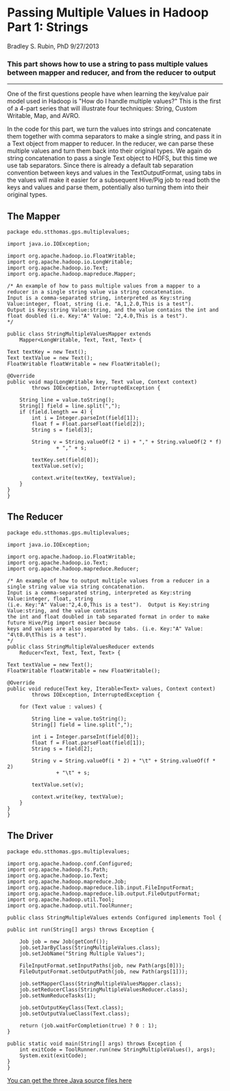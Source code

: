 # Passing Multiple Values in Hadoop Part 1: Strings

Bradley S. Rubin, PhD 9/27/2013

### This part shows how to use a string to pass multiple values between mapper and reducer, and from the reducer to output
---
One of the first questions people have when learning the key/value pair model used in Hadoop is "How do I handle multiple values?"  This is the first of a 4-part series that will illustrate four techniques: String, Custom Writable, Map, and AVRO.

In the code for this part, we turn the values into strings and concatenate them together with comma separators to make a single string, and pass it in a Text object from mapper to reducer.  In the reducer, we can parse these multiple values and turn them back into their original types. We again do string concatenation to pass a single Text object to HDFS, but this time we use tab separators.  Since there is already a default tab separation convention between keys and values in the TextOutputFormat, using tabs in the values will make it easier for a subsequent Hive/Pig job to read both the keys and values and parse them, potentially also turning them into their original types.

## The Mapper

	package edu.stthomas.gps.multiplevalues;

	import java.io.IOException;

	import org.apache.hadoop.io.FloatWritable;
	import org.apache.hadoop.io.LongWritable;
	import org.apache.hadoop.io.Text;
	import org.apache.hadoop.mapreduce.Mapper;

	/* An example of how to pass multiple values from a mapper to a reducer in a single string value via string concatenation.
	Input is a comma-separated string, interpreted as Key:string Value:integer, float, string (i.e. "A,1,2.0,This is a test").
	Output is Key:string Value:string, and the value contains the int and float doubled (i.e. Key:"A" Value: "2,4.0,This is a test").
	*/
	
	public class StringMultipleValuesMapper extends
		Mapper<LongWritable, Text, Text, Text> {

	Text textKey = new Text();
	Text textValue = new Text();
	FloatWritable floatWritable = new FloatWritable();

	@Override
	public void map(LongWritable key, Text value, Context context)
			throws IOException, InterruptedException {

		String line = value.toString();
		String[] field = line.split(",");
		if (field.length == 4) {
			int i = Integer.parseInt(field[1]);
			float f = Float.parseFloat(field[2]);
			String s = field[3];

			String v = String.valueOf(2 * i) + "," + String.valueOf(2 * f)
					+ "," + s;

			textKey.set(field[0]);
			textValue.set(v);

			context.write(textKey, textValue);
		}
	}	
	}

## The Reducer

	package edu.stthomas.gps.multiplevalues;

	import java.io.IOException;

	import org.apache.hadoop.io.FloatWritable;
	import org.apache.hadoop.io.Text;
	import org.apache.hadoop.mapreduce.Reducer;

	/* An example of how to output multiple values from a reducer in a single string value via string concatenation.
	Input is a comma-separated string, interpreted as Key:string Value:integer, float, string
	(i.e. Key:"A" Value:"2,4.0,This is a test").  Output is Key:string Value:string, and the value contains
	the int and float doubled in tab separated format in order to make future Hive/Pig import easier because
	keys and values are also separated by tabs. (i.e. Key:"A" Value: "4\t8.0\tThis is a test").
	*/
	public class StringMultipleValuesReducer extends
		Reducer<Text, Text, Text, Text> {

	Text textValue = new Text();
	FloatWritable floatWritable = new FloatWritable();

	@Override
	public void reduce(Text key, Iterable<Text> values, Context context)
			throws IOException, InterruptedException {

		for (Text value : values) {

			String line = value.toString();
			String[] field = line.split(",");

			int i = Integer.parseInt(field[0]);
			float f = Float.parseFloat(field[1]);
			String s = field[2];

			String v = String.valueOf(i * 2) + "\t" + String.valueOf(f * 2)
					+ "\t" + s;

			textValue.set(v);

			context.write(key, textValue);
		}
	}	
	}

## The Driver
	package edu.stthomas.gps.multiplevalues;

	import org.apache.hadoop.conf.Configured;
	import org.apache.hadoop.fs.Path;
	import org.apache.hadoop.io.Text;
	import org.apache.hadoop.mapreduce.Job;
	import org.apache.hadoop.mapreduce.lib.input.FileInputFormat;
	import org.apache.hadoop.mapreduce.lib.output.FileOutputFormat;
	import org.apache.hadoop.util.Tool;
	import org.apache.hadoop.util.ToolRunner;
	
	public class StringMultipleValues extends Configured implements Tool {

	public int run(String[] args) throws Exception {

		Job job = new Job(getConf());
		job.setJarByClass(StringMultipleValues.class);
		job.setJobName("String Multiple Values");

		FileInputFormat.setInputPaths(job, new Path(args[0]));
		FileOutputFormat.setOutputPath(job, new Path(args[1]));

		job.setMapperClass(StringMultipleValuesMapper.class);
		job.setReducerClass(StringMultipleValuesReducer.class);
		job.setNumReduceTasks(1);

		job.setOutputKeyClass(Text.class);
		job.setOutputValueClass(Text.class);

		return (job.waitForCompletion(true) ? 0 : 1);
	}

	public static void main(String[] args) throws Exception {
		int exitCode = ToolRunner.run(new StringMultipleValues(), args);
		System.exit(exitCode);
	}	
	}



[You can get the three Java source files here](https://github.com/CoE4BD/HadoopHowTo/blob/master/stringMultipleValues/)
